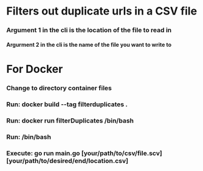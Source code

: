 # Filters out duplicate urls in a CSV file
### Argument 1 in the cli is the location of the file to read in
#### Argurment 2 in the cli is the name of the file you want to write to


# For Docker
###  Change to directory container files
### Run: docker build --tag filterduplicates .
### Run: docker run filterDuplicates /bin/bash
### Run: /bin/bash
### Execute: go run main.go [your/path/to/csv/file.scv] [your/path/to/desired/end/location.csv]

